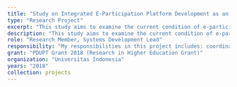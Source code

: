 ```yaml
---
title: "Study on Integrated E-Participation Platform Development as an Effort to Improve Public Participation based on Social Media in Indonesia"
type: "Research Project"
excerpt: "This study aims to examine the current condition of e-participation implementation in Indonesia from government and user perspective."
description: "This study aims to examine the current condition of e-participation implementation in Indonesia from government and user perspective. One of the deliverables in this study is integrated e-participation platform focusing on e-campaign systems. Some of the foci of research at this stage is to identify the challenges and obstacles of e-participation implementation from the government and community perspective, analyze the level of readiness in e-participation, measure e-participation maturity, identify the determinants of successful implementation and adoption of e-participation, and study the gamification of e-participation."
role: "Research Member, Systems Development Lead"
responsibility: "My responsibilities in this project includes: coordinating the development of e-participation platform for budget monitoring"
grant: "PDUPT Grant 2018 (Research in Higher Education Grant)"
organization: "Universitas Indonesia"
years: "2018"
collection: projects
--- 
```


